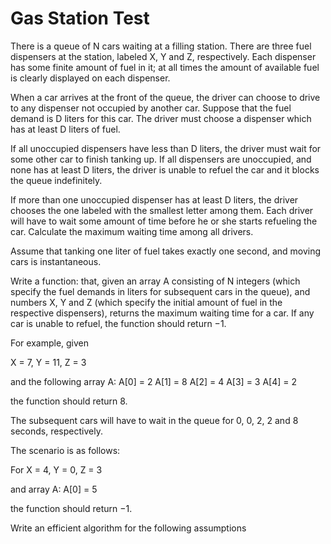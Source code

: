 # Gas Station Test

There is a queue of N cars waiting at a filling station. There are three fuel dispensers 
at the station, labeled X, Y and Z, respectively. Each dispenser has some finite 
amount of fuel in it; at all times the amount of available fuel is clearly displayed on each dispenser. 

When a car arrives at the front of the queue, the driver can choose to drive to 
any dispenser not occupied by another car. Suppose that the fuel demand is D liters 
for this car. The driver must choose a dispenser which has at least D liters of fuel. 

If all unoccupied dispensers have less than D liters, the driver must wait for some other 
car to finish tanking up. If all dispensers are unoccupied, and none has at least D liters, 
the driver is unable to refuel the car and it blocks the queue indefinitely. 

If more than one unoccupied dispenser has at least D liters, the driver chooses the one 
labeled with the smallest letter among them. Each driver will have to wait some amount of 
time before he or she starts refueling the car. Calculate the maximum waiting time among all drivers. 

Assume that tanking one liter of fuel takes exactly one second, and moving cars is instantaneous. 

Write a function: that, given an array A consisting of N integers (which specify the fuel demands in liters 
for subsequent cars in the queue), and numbers X, Y and Z (which specify the initial amount of fuel in the 
respective dispensers), returns the maximum waiting time for a car. If any car is unable to refuel, 
the function should return −1. 

For example, given 

X = 7, Y = 11, Z = 3

and the following array A: 
A[0] = 2 
A[1] = 8 
A[2] = 4 
A[3] = 3 
A[4] = 2 

the function should return 8. 

The subsequent cars will have to wait in the queue for 0, 0, 2, 2 and 8 seconds, respectively. 

The scenario is as follows: 

For X = 4, Y = 0, Z = 3 

and array A: 
A[0] = 5 

the function should return −1. 

Write an efficient algorithm for the following assumptions